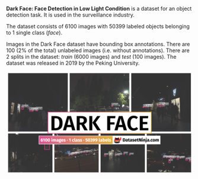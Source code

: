 **Dark Face: Face Detection in Low Light Condition** is a dataset for an object detection task. It is used in the surveillance industry. 

The dataset consists of 6100 images with 50399 labeled objects belonging to 1 single class (*face*).

Images in the Dark Face dataset have bounding box annotations. There are 100 (2% of the total) unlabeled images (i.e. without annotations). There are 2 splits in the dataset: *train* (6000 images) and *test* (100 images). The dataset was released in 2019 by the Peking University.

<img src="https://github.com/dataset-ninja/dark-face/raw/main/visualizations/poster.png">
